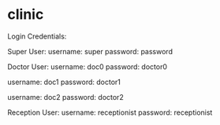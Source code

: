 # clinic
Login Credentials:

Super User:
username: super
password: password

Doctor User:
username: doc0
password: doctor0

username: doc1
password: doctor1

username: doc2
password: doctor2

Reception User:
username: receptionist
password: receptionist 